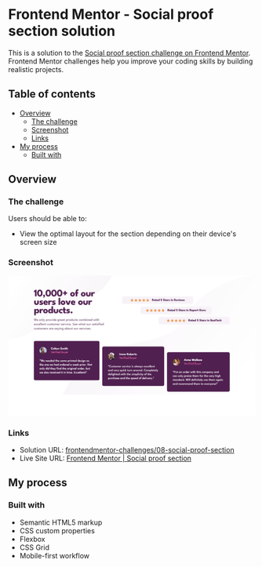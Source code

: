 # Frontend Mentor - Social proof section solution

This is a solution to the [Social proof section challenge on Frontend Mentor](https://www.frontendmentor.io/challenges/social-proof-section-6e0qTv_bA). Frontend Mentor challenges help you improve your coding skills by building realistic projects.

## Table of contents

- [Overview](#overview)
  - [The challenge](#the-challenge)
  - [Screenshot](#screenshot)
  - [Links](#links)
- [My process](#my-process)
  - [Built with](#built-with)

## Overview

### The challenge

Users should be able to:

- View the optimal layout for the section depending on their device's screen size

### Screenshot

![Screenshot](./screenshot.png)

### Links

- Solution URL: [frontendmentor-challenges/08-social-proof-section](https://github.com/david-tejada/08-social-proof-section)
- Live Site URL: [Frontend Mentor | Social proof section](https://singular-platypus-eb5b74.netlify.app/)

## My process

### Built with

- Semantic HTML5 markup
- CSS custom properties
- Flexbox
- CSS Grid
- Mobile-first workflow
